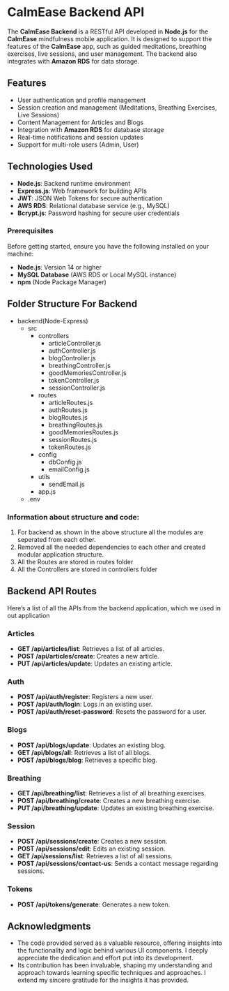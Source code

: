 # CalmEase Backend API

The **CalmEase Backend** is a RESTful API developed in **Node.js** for the **CalmEase** mindfulness mobile application. It is designed to support the features of the **CalmEase** app, such as guided meditations, breathing exercises, live sessions, and user management. The backend also integrates with **Amazon RDS** for data storage.

## Features

- User authentication and profile management
- Session creation and management (Meditations, Breathing Exercises, Live Sessions)
- Content Management for Articles and Blogs
- Integration with **Amazon RDS** for database storage
- Real-time notifications and session updates
- Support for multi-role users (Admin, User)

## Technologies Used

- **Node.js**: Backend runtime environment
- **Express.js**: Web framework for building APIs
- **JWT**: JSON Web Tokens for secure authentication
- **AWS RDS**: Relational database service (e.g., MySQL)
- **Bcrypt.js**: Password hashing for secure user credentials

### Prerequisites

Before getting started, ensure you have the following installed on your machine:

- **Node.js**: Version 14 or higher
- **MySQL Database** (AWS RDS or Local MySQL instance)
- **npm** (Node Package Manager)



## Folder Structure For Backend

- backend(Node-Express)
   - src
      - controllers
         - articleController.js
         - authController.js
         - blogController.js
         - breathingController.js
         - goodMemoriesController.js
         - tokenController.js
         - sessionController.js
      - routes
         - articleRoutes.js
         - authRoutes.js
         - blogRoutes.js
         - breathingRoutes.js
         - goodMemoriesRoutes.js
         - sessionRoutes.js
         - tokenRoutes.js
      - config
         - dbConfig.js
         - emailConfig.js
      - utils
         - sendEmail.js
      - app.js
   - .env



### Information about structure and code:
1. For backend as shown in the above structure all the modules are seperated from each other.
2. Removed all the needed dependencies to each other and created modular application structure.
3. All the Routes are stored in routes folder
4. All the Controllers are stored in controllers folder



## Backend API Routes

Here’s a list of all the APIs from the backend application, which we used in out application

### Articles
- **GET /api/articles/list**: Retrieves a list of all articles.
- **POST /api/articles/create**: Creates a new article.
- **PUT /api/articles/update**: Updates an existing article.

### Auth
- **POST /api/auth/register**: Registers a new user.
- **POST /api/auth/login**: Logs in an existing user.
- **POST /api/auth/reset-password**: Resets the password for a user.

### Blogs
- **POST /api/blogs/update**: Updates an existing blog.
- **GET /api/blogs/all**: Retrieves a list of all blogs.
- **POST /api/blogs/blog**: Retrieves a specific blog.

### Breathing
- **GET /api/breathing/list**: Retrieves a list of all breathing exercises.
- **POST /api/breathing/create**: Creates a new breathing exercise.
- **PUT /api/breathing/update**: Updates an existing breathing exercise.

### Session
- **POST /api/sessions/create**: Creates a new session.
- **POST /api/sessions/edit**: Edits an existing session.
- **GET /api/sessions/list**: Retrieves a list of all sessions.
- **POST /api/sessions/contact-us**: Sends a contact message regarding sessions.

### Tokens
- **POST /api/tokens/generate**: Generates a new token.


## Acknowledgments

* The code provided served as a valuable resource, offering insights into the functionality and logic behind various UI components. I deeply appreciate the dedication and effort put into its development.
* Its contribution has been invaluable, shaping my understanding and approach towards learning specific techniques and approaches. I extend my sincere gratitude for the insights it has provided.

